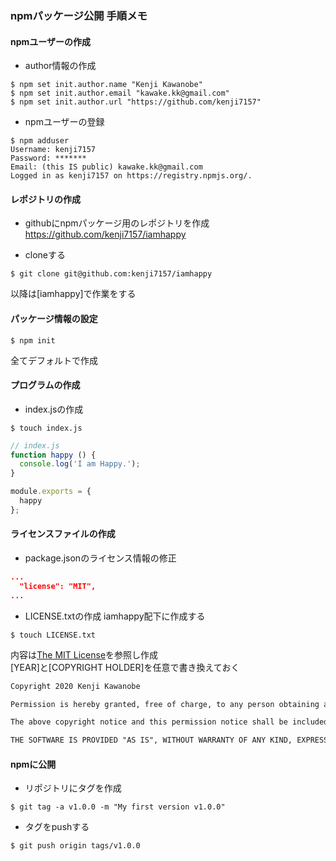 ### npmパッケージ公開 手順メモ

#### npmユーザーの作成
- author情報の作成
```
$ npm set init.author.name "Kenji Kawanobe"
$ npm set init.author.email "kawake.kk@gmail.com"
$ npm set init.author.url "https://github.com/kenji7157"
```

- npmユーザーの登録
```
$ npm adduser 
Username: kenji7157
Password: *******
Email: (this IS public) kawake.kk@gmail.com
Logged in as kenji7157 on https://registry.npmjs.org/.
```

#### レポジトリの作成
- githubにnpmパッケージ用のレポジトリを作成
https://github.com/kenji7157/iamhappy

- cloneする
```
$ git clone git@github.com:kenji7157/iamhappy
```
以降は[iamhappy]で作業をする

#### パッケージ情報の設定
```
$ npm init
```
全てデフォルトで作成

#### プログラムの作成
- index.jsの作成
```
$ touch index.js
```

```js
// index.js
function happy () {
  console.log('I am Happy.');
}

module.exports = {
  happy
};
```

#### ライセンスファイルの作成
- package.jsonのライセンス情報の修正
```json
...
  "license": "MIT",
...
```

- LICENSE.txtの作成
iamhappy配下に作成する
```
$ touch LICENSE.txt
```
内容は[The MIT License](https://opensource.org/licenses/MIT)を参照し作成  
[YEAR]と[COPYRIGHT HOLDER]を任意で書き換えておく

```txt
Copyright 2020 Kenji Kawanobe

Permission is hereby granted, free of charge, to any person obtaining a copy of this software and associated documentation files (the "Software"), to deal in the Software without restriction, including without limitation the rights to use, copy, modify, merge, publish, distribute, sublicense, and/or sell copies of the Software, and to permit persons to whom the Software is furnished to do so, subject to the following conditions:

The above copyright notice and this permission notice shall be included in all copies or substantial portions of the Software.

THE SOFTWARE IS PROVIDED "AS IS", WITHOUT WARRANTY OF ANY KIND, EXPRESS OR IMPLIED, INCLUDING BUT NOT LIMITED TO THE WARRANTIES OF MERCHANTABILITY, FITNESS FOR A PARTICULAR PURPOSE AND NONINFRINGEMENT. IN NO EVENT SHALL THE AUTHORS OR COPYRIGHT HOLDERS BE LIABLE FOR ANY CLAIM, DAMAGES OR OTHER LIABILITY, WHETHER IN AN ACTION OF CONTRACT, TORT OR OTHERWISE, ARISING FROM, OUT OF OR IN CONNECTION WITH THE SOFTWARE OR THE USE OR OTHER DEALINGS IN THE SOFTWARE.
```

#### npmに公開
- リポジトリにタグを作成
```
$ git tag -a v1.0.0 -m "My first version v1.0.0"
```

- タグをpushする
```
$ git push origin tags/v1.0.0
```

